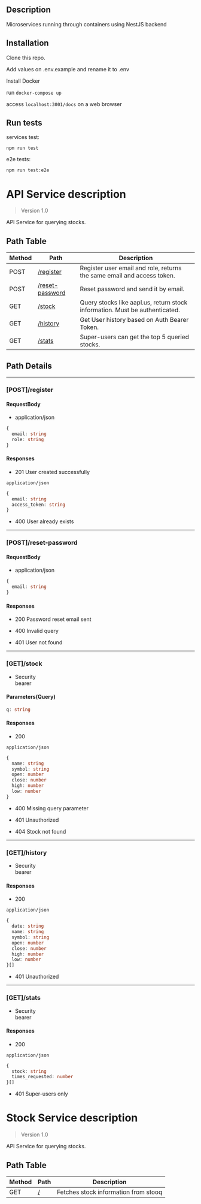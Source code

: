 ## Description

Microservices running through containers using NestJS backend

## Installation

Clone this repo.

Add values on .env.example and rename it to .env

Install Docker

run `docker-compose up`

access `localhost:3001/docs` on a web browser

## Run tests

services test:

`npm run test`

e2e tests:

`npm run test:e2e`

# API Service description

> Version 1.0

API Service for querying stocks.

## Path Table

| Method | Path | Description |
| --- | --- | --- |
| POST | [/register](#postregister) | Register user email and role, returns the same email and access token. |
| POST | [/reset-password](#postreset-password) | Reset password and send it by email. |
| GET | [/stock](#getstock) | Query stocks like aapl.us, return stock information. Must be authenticated. |
| GET | [/history](#gethistory) | Get User history based on Auth Bearer Token. |
| GET | [/stats](#getstats) | Super-users can get the top 5 queried stocks.  |

## Path Details

***

### [POST]/register

#### RequestBody

- application/json

```ts
{
  email: string
  role: string
}
```

#### Responses

- 201 User created successfully

`application/json`

```ts
{
  email: string
  access_token: string
}
```

- 400 User already exists

***

### [POST]/reset-password

#### RequestBody

- application/json

```ts
{
  email: string
}
```

#### Responses

- 200 Password reset email sent

- 400 Invalid query

- 401 User not found

***

### [GET]/stock

- Security  
bearer  

#### Parameters(Query)

```ts
q: string
```

#### Responses

- 200 

`application/json`

```ts
{
  name: string
  symbol: string
  open: number
  close: number
  high: number
  low: number
}
```

- 400 Missing query parameter

- 401 Unauthorized

- 404 Stock not found

***

### [GET]/history

- Security  
bearer  

#### Responses

- 200 

`application/json`

```ts
{
  date: string
  name: string
  symbol: string
  open: number
  close: number
  high: number
  low: number
}[]
```

- 401 Unauthorized

***

### [GET]/stats

- Security  
bearer  

#### Responses

- 200 

`application/json`

```ts
{
  stock: string
  times_requested: number
}[]
```

- 401 Super-users only

# Stock Service description

> Version 1.0

API Service for querying stocks.

## Path Table

| Method | Path | Description |
| --- | --- | --- |
| GET | [/](#) | Fetches stock information from stooq |
